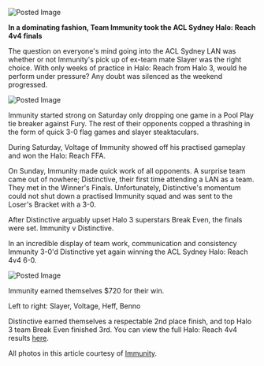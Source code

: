 ![Posted Image](http://www.aclpro.com.au/images/articleimages/im-wins-halo.jpg)


**In a dominating fashion, Team Immunity took the ACL Sydney Halo: Reach 4v4 finals**




The question on everyone's mind going into the ACL Sydney LAN was whether or not Immunity's pick up of ex-team mate Slayer was the right choice. With only weeks of practice in Halo: Reach from Halo 3, would he perform under pressure? Any doubt was silenced as the weekend progressed.









![Posted Image](http://www.aclpro.com.au/images/articleimages/im-article-2.jpg)




Immunity started strong on Saturday only dropping one game in a Pool Play tie breaker against Fury. The rest of their opponents copped a thrashing in the form of quick 3-0 flag games and slayer steaktaculars.





During Saturday, Voltage of Immunity showed off his practised gameplay and won the Halo: Reach FFA.





On Sunday, Immunity made quick work of all opponents. A surprise team came out of nowhere; Distinctive, their first time attending a LAN as a team. They met in the Winner's Finals. Unfortunately, Distinctive's momentum could not shut down a practised Immunity squad and was sent to the Loser's Bracket with a 3-0.





After Distinctive arguably upset Halo 3 superstars Break Even, the finals were set. Immunity v Distinctive.





In an incredible display of team work, communication and consistency Immunity 3-0'd Distinctive yet again winning the ACL Sydney Halo: Reach 4v4 6-0.









![Posted Image](http://www.aclpro.com.au/images/articleimages/im-article-1.jpg)


Immunity earned themselves $720 for their win.


Left to right: Slayer, Voltage, Heff, Benno

Distinctive earned themselves a respectable 2nd place finish, and top Halo 3 team Break Even finished 3rd. You can view the full Halo: Reach 4v4 results 
[here](http://www.aclpro.com.au/2011/events/halo/acl-sydney-4v4-results).





All photos in this article courtesy of 
[Immunity](http://www.team-immunity.com/).